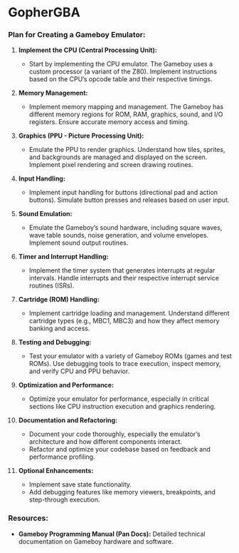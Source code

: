 # GopherGBA

### Plan for Creating a Gameboy Emulator:

1. **Implement the CPU (Central Processing Unit):**
   - Start by implementing the CPU emulator. The Gameboy uses a custom processor (a variant of the Z80). Implement instructions based on the CPU’s opcode table and their respective timings.

2. **Memory Management:**
   - Implement memory mapping and management. The Gameboy has different memory regions for ROM, RAM, graphics, sound, and I/O registers. Ensure accurate memory access and timing.

3. **Graphics (PPU - Picture Processing Unit):**
   - Emulate the PPU to render graphics. Understand how tiles, sprites, and backgrounds are managed and displayed on the screen. Implement pixel rendering and screen drawing routines.

4. **Input Handling:**
   - Implement input handling for buttons (directional pad and action buttons). Simulate button presses and releases based on user input.

5. **Sound Emulation:**
   - Emulate the Gameboy’s sound hardware, including square waves, wave table sounds, noise generation, and volume envelopes. Implement sound output routines.

6. **Timer and Interrupt Handling:**
   - Implement the timer system that generates interrupts at regular intervals. Handle interrupts and their respective interrupt service routines (ISRs).

7. **Cartridge (ROM) Handling:**
    - Implement cartridge loading and management. Understand different cartridge types (e.g., MBC1, MBC3) and how they affect memory banking and access.

8. **Testing and Debugging:**
    - Test your emulator with a variety of Gameboy ROMs (games and test ROMs). Use debugging tools to trace execution, inspect memory, and verify CPU and PPU behavior.

9. **Optimization and Performance:**
    - Optimize your emulator for performance, especially in critical sections like CPU instruction execution and graphics rendering.

10. **Documentation and Refactoring:**
    - Document your code thoroughly, especially the emulator’s architecture and how different components interact.
    - Refactor and optimize your codebase based on feedback and performance profiling.

11. **Optional Enhancements:**
    - Implement save state functionality.
    - Add debugging features like memory viewers, breakpoints, and step-through execution.

### Resources:
- **Gameboy Programming Manual (Pan Docs):** Detailed technical documentation on Gameboy hardware and software.

